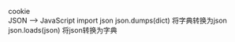 cookie  
    JSON --> JavaScript
    import json
    json.dumps(dict)    将字典转换为json
    json.loads(json)    将json转换为字典
    